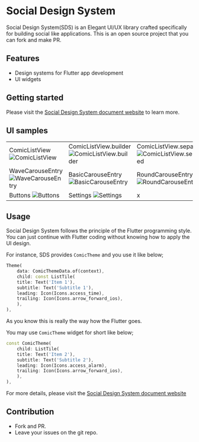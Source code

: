 # Social Design System

Social Design System(SDS) is an Elegant UI/UX library crafted specifically for building social like applications. This is an open source project that you can fork and make PR.

## Features

- Design systems for Flutter app development
- UI widgets

## Getting started

Please visit the [Social Design System document website](https://thruthesky.github.io/social_design_system/) to learn more.


## UI samples

|      |           |         |
| -------------------------- | --------------------- | --------------------------- |
| ComicListView![ComicListView](https://thruthesky.github.io/social_design_system/images/comic_list_view.jpg) | ComicListView.builder ![ComicListView.builder](https://thruthesky.github.io/social_design_system/images/comic_list_view_builder.jpg) | ComicListView.separated ![ComicListView.separated](https://thruthesky.github.io/social_design_system/images/comic_list_view_separated.jpg) |
|WaveCarouseEntry ![WaveCarouseEntry](https://thruthesky.github.io/social_design_system/images/wave_carousel_entry.gif)|BasicCarouseEntry ![BasicCarouseEntry](https://thruthesky.github.io/social_design_system/images/basic_carousel_entry.gif)|RoundCarouseEntry ![RoundCarouseEntry](https://thruthesky.github.io/social_design_system/images/round_carousel_entry.gif)|
| Buttons ![Buttons](https://thruthesky.github.io/social_design_system/images/buttons.jpg) |Settings ![Settings](https://thruthesky.github.io/social_design_system/images/settings.jpg) | x |


## Usage


Social Design System follows the principle of the Flutter programming style. You can just continue with Flutter coding without knowing how to apply the UI design.

For instance, SDS provides `ComicTheme` and you use it like below;

```dart
Theme(
    data: ComicThemeData.of(context),
    child: const ListTile(
    title: Text('Item 1'),
    subtitle: Text('Subtitle 1'),
    leading: Icon(Icons.access_time),
    trailing: Icon(Icons.arrow_forward_ios),
    ),
),
```

As you know this is really the way how the Flutter goes.


You may use `ComicTheme` widget for short like below;

```dart
const ComicTheme(
    child: ListTile(
    title: Text('Item 2'),
    subtitle: Text('Subtitle 2'),
    leading: Icon(Icons.access_alarm),
    trailing: Icon(Icons.arrow_forward_ios),
    ),
),
```



For more details, please visit the [Social Design System document website](https://thruthesky.github.io/social_design_system/)

## Contribution

- Fork and PR.
- Leave your issues on the git repo.



